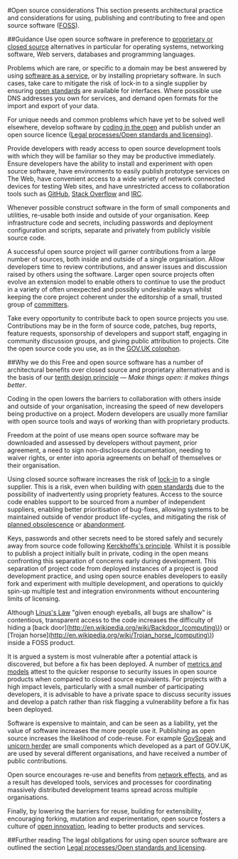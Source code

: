 #Open source considerations
This section presents architectural practice and considerations for using, publishing and contributing to free and open source software ([FOSS](http://en.wikipedia.org/wiki/Free_and_open-source_software)).

##Guidance
Use open source software in preference to [proprietary or closed source](http://en.wikipedia.org/wiki/Proprietary_software) alternatives in particular for operating systems, networking software, Web servers, databases and programming languages.

Problems which are rare, or specific to a domain may be best answered by using [software as a service](http://en.wikipedia.org/wiki/Software_as_a_service),
or by installing proprietary software.
In such cases, take care to mitigate the risk of lock-in to a single supplier by ensuring [open standards](http://consultation.cabinetoffice.gov.uk/openstandards/) are available for interfaces.
Where possible use DNS addresses you own for services, and demand open formats for the import and export of your data.

For unique needs and common problems which have yet to be solved well elsewhere, develop software by [coding in the open](http://digital.cabinetoffice.gov.uk/2012/10/12/coding-in-the-open/) and publish under an open source licence ([Legal processes/Open standards and licensing]()).

Provide developers with ready access to open source development tools with which they will be familiar so they may be productive immediately.
Ensure developers have the ability to install and experiment with open source software, have environments to easily publish prototype services on The Web, have convenient access to a wide variety of network connected devices for testing Web sites, and have unrestricted access to collaboration tools such as [GitHub](https://github.com), [Stack Overflow](http://stackoverflow.com/) and [IRC](http://en.wikipedia.org/wiki/Internet_Relay_Chat).

Whenever possible construct software in the form of small components and utilities, re-usable both inside and outside of your organisation.
Keep infrastructure code and secrets, including passwords and deployment configuration and scripts, separate and privately from publicly visible source code.

A successful open source project will garner contributions from a large number of sources, both inside and outside of a single organisation.
Allow developers time to review contributions, and answer issues and discussion raised by others using the software.
Larger open source projects often evolve an extension model to enable others to continue to use the product in a variety of often unexpected and possibly undesirable ways whilst keeping the core project coherent under the editorship of a small, trusted group of [committers](http://en.wikipedia.org/wiki/Committer).

Take every opportunity to contribute back to open source projects you use.
Contributions may be in the form of source code, patches, bug reports, feature requests, sponsorship of developers and support staff, engaging in community discussion groups, and giving public attribution to projects.
Cite the open source code you use, as in the [GOV.UK colophon](http://digital.cabinetoffice.gov.uk/govuk-launch-colophon/).

##Why we do this
Free and open source software has a number of architectural benefits over closed source and proprietary alternatives and is the basis of our [tenth design principle](https://www.gov.uk/designprinciples#tenth) &mdash; _Make things open: it makes things better_.

Coding in the open lowers the barriers to collaboration with others inside and outside of your organisation, increasing the speed of new developers being productive on a project.
Modern developers are usually more familiar with open source tools and ways of working than with proprietary products.

Freedom at the point of use means open source software may be downloaded and assessed by developers without payment, prior agreement, a need to sign non-disclosure documentation, needing to waiver rights, or enter into aporia agreements on behalf of themselves or their organisation.

Using closed source software increases the risk of [lock-in](http://en.wikipedia.org/wiki/Vendor_lock-in) to a single supplier.
This is a risk, even when building with [open standards](http://consultation.cabinetoffice.gov.uk/openstandards/) due to the possibility of inadvertently using propriety features.
Access to the source code enables support to be sourced from a number of independent suppliers, enabling better prioritisation of bug-fixes, allowing systems to be maintained outside of vendor product life-cycles, and mitigating the risk of [planned obsolescence](http://en.wikipedia.org/wiki/Planned_obsolescence) or [abandonment](http://en.wikipedia.org/wiki/Abandonware).

Keys, passwords and other secrets need to be stored safely and securely away from source code following [Kerckhoffs's principle](http://en.wikipedia.org/wiki/Kerckhoffs%27_principle).
Whilst it is possible to publish a project initially built in private, coding in the open means confronting this separation of concerns early during development.
This separation of project code from deployed instances of a project is good development practice, and using open source enables developers to easily fork and experiment with multiple development, and operations to quickly spin-up multiple test and integration environments without encountering limits of licensing.

Although [Linus's Law](http://en.wikipedia.org/wiki/Linus%27s_law) "given enough eyeballs, all bugs are shallow" is contentious,
transparent access to the code increases the difficulty of hiding a
[back door](http://en.wikipedia.org/wiki/Backdoor_(computing\)) or [Trojan horse](http://en.wikipedia.org/wiki/Trojan_horse_(computing\)) inside a FOSS product.

It is argued a system is most vulnerable after a potential attack is discovered, but before a fix has been deployed.
A number of [metrics and models](http://en.wikipedia.org/wiki/Open_source_software_security#Metrics_and_Models) attest to the quicker response to security issues in open source products when compared to closed source equivalents.
For projects with a high impact levels, particularly with a small number of participating developers, it is advisable to have a private space to discuss security issues and develop a patch rather than risk flagging a vulnerability before a fix has been deployed.

Software is expensive to maintain, and can be seen as a liability, yet the value of software increases the more people use it.
Publishing as open source increases the likelihood of code-reuse.
For example [GovSpeak](https://github.com/alphagov/govspeak) and [unicorn herder](https://github.com/alphagov/unicornherder) are small components which developed as a part of GOV.UK, are used by several different organisations, and have received a number of public contributions.

Open source encourages re-use and benefits from [network effects](http://en.wikipedia.org/wiki/Network_effect), and as a result has developed tools, services and processes for coordinating massively distributed development teams spread across multiple organisations.

Finally, by lowering the barriers for reuse, building for extensibility, encouraging forking, mutation and experimentation, open source fosters a culture of [open innovation](http://en.wikipedia.org/wiki/Open_innovation), leading to better products and services.

##Further reading
The legal obligations for using open source software are outlined the section [Legal processes/Open standards and licensing]().
